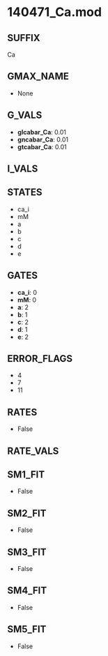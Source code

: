 # 140471_Ca.mod

## SUFFIX

Ca

## GMAX_NAME

- None

## G_VALS

- **glcabar_Ca**: 0.01
- **gncabar_Ca**: 0.01
- **gtcabar_Ca**: 0.01

## I_VALS


## STATES

- ca_i
- mM
- a
- b
- c
- d
- e

## GATES

- **ca_i**: 0
- **mM**: 0
- **a**: 2
- **b**: 1
- **c**: 2
- **d**: 1
- **e**: 2

## ERROR_FLAGS

- 4
- 7
- 11

## RATES

- False

## RATE_VALS


## SM1_FIT

- False

## SM2_FIT

- False

## SM3_FIT

- False

## SM4_FIT

- False

## SM5_FIT

- False

